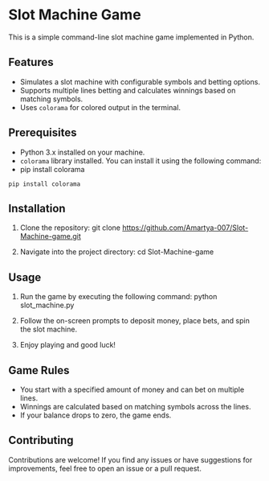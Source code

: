 # Slot Machine Game

This is a simple command-line slot machine game implemented in Python.

## Features
- Simulates a slot machine with configurable symbols and betting options.
- Supports multiple lines betting and calculates winnings based on matching symbols.
- Uses `colorama` for colored output in the terminal.

## Prerequisites
- Python 3.x installed on your machine.
- `colorama` library installed. You can install it using the following command:
- pip install colorama

```
pip install colorama
```

## Installation
1. Clone the repository:
git clone https://github.com/Amartya-007/Slot-Machine-game.git


2. Navigate into the project directory:
cd Slot-Machine-game



## Usage
1. Run the game by executing the following command:
python slot_machine.py

2. Follow the on-screen prompts to deposit money, place bets, and spin the slot machine.
3. Enjoy playing and good luck!

## Game Rules
- You start with a specified amount of money and can bet on multiple lines.
- Winnings are calculated based on matching symbols across the lines.
- If your balance drops to zero, the game ends.

## Contributing
Contributions are welcome! If you find any issues or have suggestions for improvements, feel free to open an issue or a pull request.

